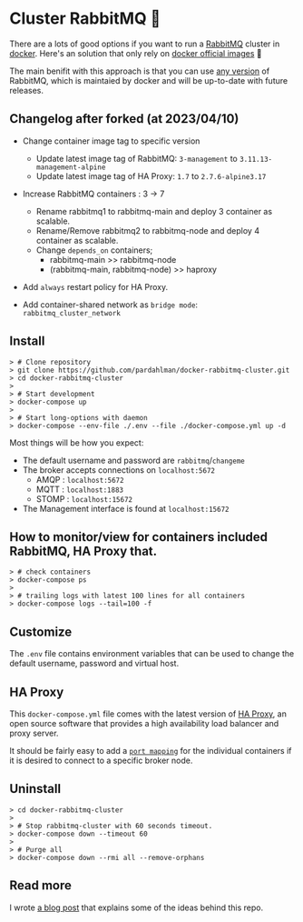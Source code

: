 # Cluster RabbitMQ :rabbit:

There are a lots of good options if you want to run a [RabbitMQ](https://hub.docker.com/_/rabbitmq/) cluster in [docker](http://docker.com/). Here's an solution that only rely on [docker official images](https://hub.docker.com/_/rabbitmq/) :tada:

The main benifit with this approach is that you can use [any version](https://hub.docker.com/r/library/rabbitmq/tags/) of RabbitMQ, which is maintaied by docker and will be up-to-date with future releases.

## Changelog after forked (at 2023/04/10)

* Change container image tag to specific version
  - Update latest image tag of RabbitMQ: `3-management` to `3.11.13-management-alpine`
  - Update latest image tag of HA Proxy: `1.7` to `2.7.6-alpine3.17`

* Increase RabbitMQ containers : 3 -> 7
  - Rename rabbitmq1 to rabbitmq-main and deploy 3 container as scalable.
  - Rename/Remove rabbitmq2 to rabbitmq-node and deploy 4 container as scalable.
  - Change `depends_on` containers; 
    - rabbitmq-main >> rabbitmq-node
    - (rabbitmq-main, rabbitmq-node) >> haproxy

* Add `always` restart policy for HA Proxy.

* Add container-shared network as `bridge mode`: `rabbitmq_cluster_network`

## Install

```
> # Clone repository
> git clone https://github.com/pardahlman/docker-rabbitmq-cluster.git
> cd docker-rabbitmq-cluster
>
> # Start development
> docker-compose up
> 
> # Start long-options with daemon
> docker-compose --env-file ./.env --file ./docker-compose.yml up -d
```

Most things will be how you expect:

* The default username and password are `rabbitmq`/`changeme`
* The broker accepts connections on `localhost:5672`
  - AMQP : `localhost:5672`
  - MQTT : `localhost:1883`
  - STOMP : `localhost:15672`
* The Management interface is found at `localhost:15672`

## How to monitor/view for containers included RabbitMQ, HA Proxy that.
```
> # check containers
> docker-compose ps
>
> # trailing logs with latest 100 lines for all containers
> docker-compose logs --tail=100 -f
```

## Customize

The `.env` file contains environment variables that can be used to change the default username, password and virtual host.

## HA Proxy

This `docker-compose.yml` file comes with the latest version of [HA Proxy](http://www.haproxy.org/), an open source software that provides a high availability load balancer and proxy server.

It should be fairly easy to add a [`port mapping`](https://docs.docker.com/compose/compose-file/#ports) for the individual containers if it is desired to connect to a specific broker node.

## Uninstall

```
> cd docker-rabbitmq-cluster
>
> # Stop rabbitmq-cluster with 60 seconds timeout.
> docker-compose down --timeout 60
>
> # Purge all
> docker-compose down --rmi all --remove-orphans
```

## Read more

I wrote [a blog post](http://fellowdeveloper.se/2017/05/24/cluster-rabbitmq-in-docker/) that explains some of the ideas behind this repo.

